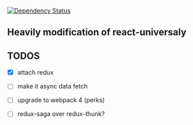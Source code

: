 <a 
target="_blank"
href="https://david-dm.org/tagraha/react-start">
  <img src="https://david-dm.org/tagraha/react-start.svg" alt="Dependency Status" />
</a>

Heavily modification of react-universaly
----------------------------------------

TODOS
-----
- [x] attach redux
- [ ] make it async data fetch
- [ ] upgrade to webpack 4 (perks)
- [ ] redux-saga over redux-thunk?

